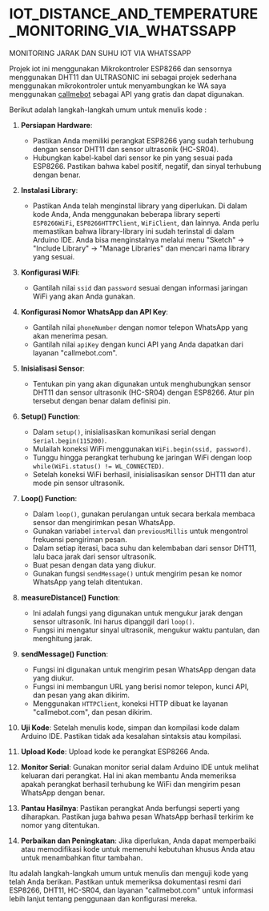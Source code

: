 # IOT_DISTANCE_AND_TEMPERATURE_MONITORING_VIA_WHATSSAPP
MONITORING JARAK DAN SUHU IOT VIA WHATSSAPP

Projek iot ini menggunakan Mikrokontroler ESP8266 dan sensornya menggunakan DHT11 dan ULTRASONIC ini sebagai projek sederhana menggunakan mikrokontroler untuk menyambungkan ke WA saya menggunakan [callmebot](https://www.callmebot.com//) sebagai API yang gratis dan dapat digunakan.

Berikut adalah langkah-langkah umum untuk menulis kode :

1. **Persiapan Hardware**:
   - Pastikan Anda memiliki perangkat ESP8266 yang sudah terhubung dengan sensor DHT11 dan sensor ultrasonik (HC-SR04).
   - Hubungkan kabel-kabel dari sensor ke pin yang sesuai pada ESP8266. Pastikan bahwa kabel positif, negatif, dan sinyal terhubung dengan benar.

2. **Instalasi Library**:
   - Pastikan Anda telah menginstal library yang diperlukan. Di dalam kode Anda, Anda menggunakan beberapa library seperti `ESP8266WiFi`, `ESP8266HTTPClient`, `WiFiClient`, dan lainnya. Anda perlu memastikan bahwa library-library ini sudah terinstal di dalam Arduino IDE. Anda bisa menginstalnya melalui menu "Sketch" -> "Include Library" -> "Manage Libraries" dan mencari nama library yang sesuai.

3. **Konfigurasi WiFi**:
   - Gantilah nilai `ssid` dan `password` sesuai dengan informasi jaringan WiFi yang akan Anda gunakan.

4. **Konfigurasi Nomor WhatsApp dan API Key**:
   - Gantilah nilai `phoneNumber` dengan nomor telepon WhatsApp yang akan menerima pesan.
   - Gantilah nilai `apiKey` dengan kunci API yang Anda dapatkan dari layanan "callmebot.com".

5. **Inisialisasi Sensor**:
   - Tentukan pin yang akan digunakan untuk menghubungkan sensor DHT11 dan sensor ultrasonik (HC-SR04) dengan ESP8266. Atur pin tersebut dengan benar dalam definisi pin.

6. **Setup() Function**:
   - Dalam `setup()`, inisialisasikan komunikasi serial dengan `Serial.begin(115200)`.
   - Mulailah koneksi WiFi menggunakan `WiFi.begin(ssid, password)`.
   - Tunggu hingga perangkat terhubung ke jaringan WiFi dengan loop `while(WiFi.status() != WL_CONNECTED)`.
   - Setelah koneksi WiFi berhasil, inisialisasikan sensor DHT11 dan atur mode pin sensor ultrasonik.

7. **Loop() Function**:
   - Dalam `loop()`, gunakan perulangan untuk secara berkala membaca sensor dan mengirimkan pesan WhatsApp.
   - Gunakan variabel `interval` dan `previousMillis` untuk mengontrol frekuensi pengiriman pesan.
   - Dalam setiap iterasi, baca suhu dan kelembaban dari sensor DHT11, lalu baca jarak dari sensor ultrasonik.
   - Buat pesan dengan data yang diukur.
   - Gunakan fungsi `sendMessage()` untuk mengirim pesan ke nomor WhatsApp yang telah ditentukan.

8. **measureDistance() Function**:
   - Ini adalah fungsi yang digunakan untuk mengukur jarak dengan sensor ultrasonik. Ini harus dipanggil dari `loop()`.
   - Fungsi ini mengatur sinyal ultrasonik, mengukur waktu pantulan, dan menghitung jarak.

9. **sendMessage() Function**:
   - Fungsi ini digunakan untuk mengirim pesan WhatsApp dengan data yang diukur.
   - Fungsi ini membangun URL yang berisi nomor telepon, kunci API, dan pesan yang akan dikirim.
   - Menggunakan `HTTPClient`, koneksi HTTP dibuat ke layanan "callmebot.com", dan pesan dikirim.

10. **Uji Kode**: Setelah menulis kode, simpan dan kompilasi kode dalam Arduino IDE. Pastikan tidak ada kesalahan sintaksis atau kompilasi.
    
11. **Upload Kode**: Upload kode ke perangkat ESP8266 Anda.

12. **Monitor Serial**: Gunakan monitor serial dalam Arduino IDE untuk melihat keluaran dari perangkat. Hal ini akan membantu Anda memeriksa apakah perangkat berhasil terhubung ke WiFi dan mengirim pesan WhatsApp dengan benar.

13. **Pantau Hasilnya**: Pastikan perangkat Anda berfungsi seperti yang diharapkan. Pastikan juga bahwa pesan WhatsApp berhasil terkirim ke nomor yang ditentukan.

14. **Perbaikan dan Peningkatan**: Jika diperlukan, Anda dapat memperbaiki atau memodifikasi kode untuk memenuhi kebutuhan khusus Anda atau untuk menambahkan fitur tambahan.

Itu adalah langkah-langkah umum untuk menulis dan menguji kode yang telah Anda berikan. Pastikan untuk memeriksa dokumentasi resmi dari ESP8266, DHT11, HC-SR04, dan layanan "callmebot.com" untuk informasi lebih lanjut tentang penggunaan dan konfigurasi mereka.
